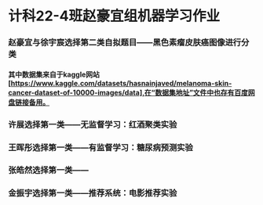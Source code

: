 # 计科22-4班赵豪宜组机器学习作业
### 赵豪宜与徐宇宸选择第二类自拟题目——黑色素瘤皮肤癌图像进行分类
#### 其中数据集来自于kaggle网站[https://www.kaggle.com/datasets/hasnainjaved/melanoma-skin-cancer-dataset-of-10000-images/data],在“数据集地址”文件中也存有百度网盘链接备用。
### 许展选择第一类——无监督学习：红酒聚类实验
### 王晖彤选择第一类——有监督学习：糖尿病预测实验
### 张皓然选择第一类——
### 金振宇选择第一类——推荐系统：电影推荐实验
